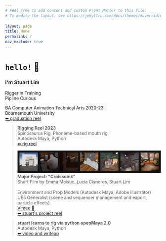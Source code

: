 ```yaml
---
# Feel free to add content and custom Front Matter to this file.
# To modify the layout, see https://jekyllrb.com/docs/themes/#overriding-theme-defaults

layout: page
title: Home
permalink: /
nav_exclude: true
---
```


# `hello!` 👋

### i'm Stuart Lim
Rigger in Training<br/>
Pipline Curious<br/>

BA Computer Animation Technical Arts 2020-23<br/>
Bournemouth University<br/>
[⬅ graduation reel](posts/2024/landing_GradReel2023.md)<br/>

> 
> **Rigging Reel 2023**<br/>
> Spinosaurus Rig, Phoneme-based mouth rig<br/>
> Autodesk Maya, Python<br/>
> [⬅ rig reel](posts/2024/landing_RigReel2023.md)<br/>

> ![pig bakery](posts/2024/img/2023/pb001_titlebar.png)
> **Major Project: "Croissoink"**<br/>
> Short Film by Emma Moisuc, Lucia Cisneros, Stuart Lim<br/>
> <br/>
> Environment and Prop Models (Autodesk Maya, Adobe Illustrator)<br/>
> UE5 Generalist (scene and sequencer management and export, particle effects)<br/>
> [Vimeo 📄](https://vimeo.com/832082284)<br/>
> [⬅ stuart's project reel](posts/2024/landing_Croissoink.md)<br/>

> 
> **stuart learns to rig via python openMaya 2.0**<br/>
> Autodesk Maya, Python <br/>
> [⬅ video and writeup](posts/2024/Overthinking%20FK%20Controllers/)<br/>
